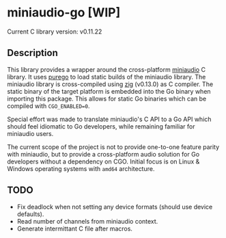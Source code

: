 # miniaudio-go [WIP]

Current C library version: v0.11.22

## Description

This library provides a wrapper around the cross-platform [miniaudio](https://github.com/mackron/miniaudio) C library.
It uses [purego](https://github.com/ebitengine/purego) to load static builds of the miniaudio library.
The miniaudio library is cross-compiled using [zig](https://ziglang.org) (v0.13.0) as C compiler.
The static binary of the target platform is embedded into the Go binary when importing this package.
This allows for static Go binaries which can be compiled with `CGO_ENABLED=0`.

Special effort was made to translate miniaudio's C API to a Go API which should feel idiomatic to Go developers, while remaining familiar for miniaudio users.

The current scope of the project is not to provide one-to-one feature parity with miniaudio, but to provide a cross-platform audio solution for Go developers without a dependency on CGO.
Initial focus is on Linux & Windows operating systems with `amd64` architecture.

## TODO

- Fix deadlock when not setting any device formats (should use device defaults).
- Read number of channels from miniaudio context.
- Generate intermittant C file after macros.
